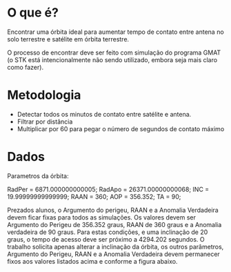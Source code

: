 # O que é?

Encontrar uma órbita ideal para aumentar tempo de contato entre antena no solo terrestre e satélite em órbita terrestre.

O processo de encontrar deve ser feito com simulação do programa GMAT (o STK está intencionalmente não sendo utilizado, embora seja mais claro como fazer).



# Metodologia

- Detectar todos os minutos de contato entre satélite e antena.
- Filtrar por distância
- Multiplicar por 60 para pegar o número de segundos de contato máximo

# Dados

Parametros da órbita:

RadPer = 6871.000000000005;
RadApo = 26371.00000000068;
INC = 19.99999999999999;
RAAN = 360;
AOP = 356.352;
TA = 90;

Prezados alunos, o Argumento do perigeu, RAAN e a Anomalia Verdadeira devem ficar fixas para todos as simulações. Os valores devem ser Argumento do Perigeu de 356.352 graus, RAAN de 360 graus e a Anomalia verdadeira de 90 graus. Para estas condições, e uma inclinação de 20 graus, o tempo de acesso deve ser próximo a 4294.202 segundos. O trabalho solicita apenas alterar a inclinação da órbita, os outros parâmetros, Argumento do Perigeu, RAAN e a Anomalia Verdadeira devem permanecer fixos aos valores listados acima e conforme a figura abaixo.